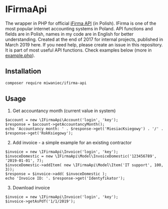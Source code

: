 # IFirmaApi
The wrapper in PHP for official [iFirma API](http://api.ifirma.pl/) (in Polish). IFirma is one of the most popular internet accounting systems in Poland.
API functions and fields are in Polish, names in my code are in English for better understanding.
Created at the end of 2017 for internal projects, published in March 2019 here.
If you need help, please create an issue in this repository.
It is part of most useful API functions.
Check examples below (more in [example.php](src/example.php)).

Installation
------------
```bash
composer require miwaniec/ifirma-api
```

Usage
-----
1. Get accountancy month (current value in system)
```
$account = new \IFirmaApi\Account('login', 'key');
$response = $account->getAccountancyMonth();
echo 'Accountancy month: ' . $response->get('MiesiacKsiegowy') . '/' . $response->get('RokKsiegowy');
```

2. Add invoice - a simple example for an existing contractor
```
$invoice = new \IFirmaApi\Invoice('login', 'key');
$invoceDomestic = new \IFirmaApi\Model\InvoiceDomestic('123456789', '2019-01-01', 7);
$invoceDomestic->addItem( new \IFirmaApi\Model\Item('IT support', 100, 3));
$response = $invoice->add( $invoceDomestic );
echo 'Invoice ID: '. $response->get('Identyfikator');
```

3. Download invoice
```
$invoice = new \IFirmaApi\Invoice('login', 'key');
$invoice->getAsPdf('1/1/2019');
```
